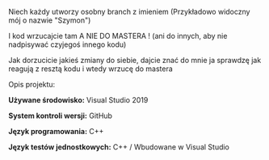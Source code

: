 
Niech każdy utworzy osobny branch z imieniem (Przykładowo widoczny mój o nazwie "Szymon") 

I kod wrzucajcie tam A NIE DO MASTERA ! (ani do innych, aby nie nadpisywać czyjegoś innego kodu)

Jak dorzucicie jakieś zmiany do siebie, dajcie znać do mnie ja sprawdzę jak reagują z resztą kodu i wtedy wrzucę do mastera

Opis projektu:

**Używane środowisko:** Visual Studio 2019

**System kontroli wersji:** GitHub

**Język programowania:** C++

**Język testów jednostkowych:** C++ / Wbudowane w Visual Studio



